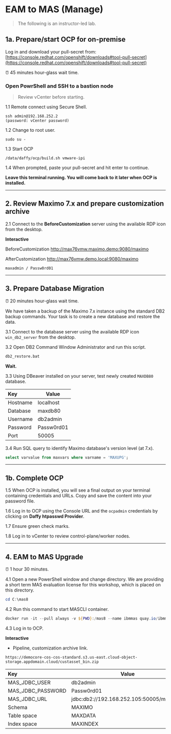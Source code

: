 # EAM to MAS (Manage)

> The following is an instructor-led lab.

## 1a. Prepare/start OCP for on-premise

Log in and download your pull-secret from: [https://console.redhat.com/openshift/downloads#tool-pull-secret](https://console.redhat.com/openshift/downloads#tool-pull-secret)

⏰ 45 minutes hour-glass wait time.

### Open PowrShell and SSH to a bastion node

> Review vCenter before starting.

1.1 Remote connect using Secure Shell.
```shell
ssh admin@192.168.252.2
(password: vCenter password)
```
1.2 Change to root user.
```shell
sudo su -
```
1.3 Start OCP
```shell
/data/daffy/ocp/build.sh vmware-ipi
```
1.4 When prompted, paste your pull-secret and hit enter to continue.

**Leave this terminal running. You will come back to it later when OCP is installed.**

---

## 2. Review Maximo 7.x and prepare customization archive

2.1 Connect to the **BeforeCustomization** server using the available RDP icon from the desktop.

**Interactive**

BeforeCustomization
http://max76vmw.maximo.demo:9080/maximo

AfterCustomization
http://max76vmw.demo.local:9080/maximo

`maxadmin / Passw0rd01`

---

## 3. Prepare Database Migration

⏰ 20 minutes hour-glass wait time.

We have taken a backup of the Maximo 7.x instance using the standard DB2 backup commands. Your task is to create a new database and restore the data.

3.1 Connect to the database server using the available RDP icon `win_db2_server` from the desktop.

3.2 Open DB2 Command Window Administrator and run this script.
```bat
db2_restore.bat
```

**Wait.**

3.3 Using DBeaver installed on your server, test newly created `MAXDB80` database.

|Key  |Value  |
|:----|---|
|Hostname  |localhost  |
|Database  |maxdb80  |
|Username  |db2admin  |
|Password  |Passw0rd01  |
|Port  |50005  |

3.4 Run SQL query to identify Maximo database's version level (at 7.x).
```sql
select varvalue from maxvars where varname = 'MAXUPG';
```

---

## 1b. Complete OCP

1.5 When OCP is installed, you will see a final output on your terminal containing credentials and URLs. Copy and save the content into your password file.

1.6 Log in to OCP using the Console URL and the `ocpadmin` credentials by clicking on **Daffy htpasswd Provider**.

1.7 Ensure green check marks.

1.8 Log in to vCenter to review control-plane/worker nodes.

---

## 4. EAM to MAS Upgrade

⏰ 1 hour 30 minutes.

4.1 Open a new PowerShell window and change directory. We are providing a short term MAS evaluation license for this workshop, which is placed on this directory.
```PowerShell
cd C:\mas8
```

4.2 Run this command to start MASCLI container.
```PowerShell
docker run -it --pull always -v ${PWD}:/mas8 --name ibmmas quay.io/ibmmas/cli:7.14.1
```

4.3 Log in to OCP.

**Interactive**

- Pipeline, customization archive link.
```
https://democore-cos-cos-standard.s3.us-east.cloud-object-storage.appdomain.cloud/custasset_bin.zip
```
|Key  |Value  |
|:----|---|
|MAS_JDBC_USER  |db2admin  |
|MAS_JDBC_PASSWORD  |Passw0rd01  |
|MAS_JDBC_URL  |jdbc:db2://192.168.252.105:50005/maxdb80  |
|Schema  |MAXIMO  |
|Table space  |MAXDATA  |
|Index space  |MAXINDEX  |

